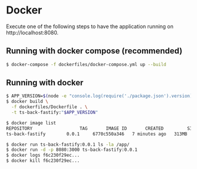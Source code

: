 # Docker

Execute one of the following steps to have the application running on http://localhost:8080.

## Running with docker compose (recommended)

```sh
$ docker-compose -f dockerfiles/docker-compose.yml up --build
```

## Running with docker

```sh
$ APP_VERSION=$(node -e "console.log(require('./package.json').version);")
$ docker build \
  -f dockerfiles/Dockerfile . \
  -t ts-back-fastify:"$APP_VERSION"
```

```sh
$ docker image list
REPOSITORY                  TAG       IMAGE ID       CREATED         SIZE
ts-back-fastify        0.0.1     6770c550a346   7 minutes ago   313MB
```

```sh
$ docker run ts-back-fastify:0.0.1 ls -la /app/
$ docker run -d -p 8080:3000 ts-back-fastify:0.0.1
$ docker logs f6c230f29ec...
$ docker kill f6c230f29ec...
```
